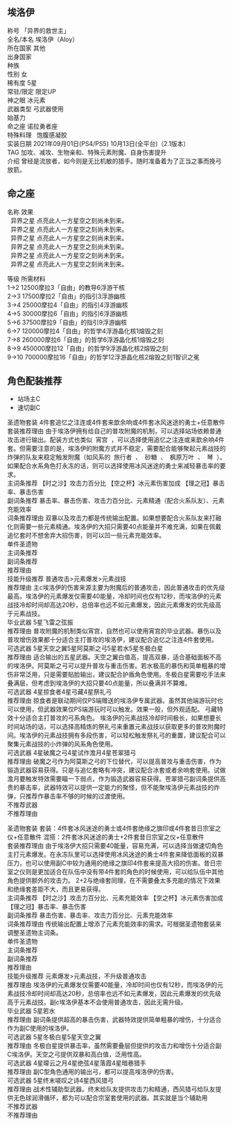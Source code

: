 埃洛伊
---

  
称号 「异界的救世主」  
全名/本名 埃洛伊（Aloy）  
所在国家 其他  
出身国家  
种族  
性别 女  
稀有度 5星  
常驻/限定 限定UP  
神之眼 冰元素  
武器类型 弓武器使用  
始基力  
命之座 诺拉勇者座  
特殊料理   饱腹感凝胶    
实装日期 2021年09月01日(PS4/PS5) 10月13日(全平台)（2.1版本）  
TAG 加攻、减攻、生物亲和、特殊元素附魔、自身伤害提升  
介绍 曾经是流放者，如今则是无比机敏的猎手。随时准备着为了正当之事而挽弓放箭。

  

  

  

  

命之座
---

  
名称 效果  
  异界之星 点亮此人一方星空之刻尚未到来。  
  异界之星 点亮此人一方星空之刻尚未到来。  
  异界之星 点亮此人一方星空之刻尚未到来。  
  异界之星 点亮此人一方星空之刻尚未到来。  
  异界之星 点亮此人一方星空之刻尚未到来。  
  异界之星 点亮此人一方星空之刻尚未到来。

  

  
等级 所需材料  
1→2 12500摩拉3「自由」的教导6浮游干核  
2→3 17500摩拉2「自由」的指引3浮游幽核  
3→4 25000摩拉4「自由」的指引4浮游幽核  
4→5 30000摩拉6「自由」的指引6浮游幽核  
5→6 37500摩拉9「自由」的指引9浮游幽核  
6→7 120000摩拉4「自由」的哲学4浮游晶化核1熔毁之刻  
7→8 260000摩拉6「自由」的哲学6浮游晶化核1熔毁之刻  
8→9 450000摩拉12「自由」的哲学9浮游晶化核2熔毁之刻  
9→10 700000摩拉16「自由」的哲学12浮游晶化核2熔毁之刻1智识之冕

角色配装推荐
------

*   站场主C
*   速切副C

  
圣遗物套装 4件套追忆之注连或4件套来歆余响或4件套冰风迷途的勇士+任意散件  
套装推荐理由 由于埃洛伊拥有给自己的普攻附魔的机制，可以选择站场依赖普通攻击进行输出。配装方式也类似  宵宫  ，可以选择使用追忆之注连或来歆余响4件套。但需要注意的是，埃洛伊的附魔方式并不稳定，需要配合能够聚起元素战技的炸弹的队友来稳定触发附魔（如风系的  旅行者  、  砂糖  、  枫原万叶  、  琴  ）。 如果配合水系角色打永冻的话，则可以选择使用冰风迷途的勇士来减轻暴击率的要求。  
主词条推荐 【时之沙】攻击力百分比 【空之杯】冰元素伤害加成 【理之冠】暴击率、暴击伤害  
副词条推荐 暴击率、暴击伤害、攻击力百分比、元素精通（配合火系队友）、元素充能效率  
词条推荐理由 双暴以及攻击力都是传统输出配置。如果想要配合火系队友来打融化则需要一些元素精通。埃洛伊的大招只需要40点能量并不难充满，如果在佩戴追忆套时不想舍弃大招伤害，则可以凹一些元素充能效率。  
单件圣遗物  
主词条推荐  
副词条推荐  
推荐理由  
技能升级推荐 普通攻击>元素爆发>元素战技  
推荐理由 主c埃洛伊的伤害来源主要为附魔后的普通攻击，因此普通攻击的优先级最高。埃洛伊的元素爆发仅需要40能量，冷却时间也仅有12秒，而埃洛伊的元素战技冷却时间却高达20秒，总倍率也远不如元素爆发，因此元素爆发的优先级高于元素战技。  
毕业武器 5星飞雷之弦振  
推荐理由 普攻附魔的机制类似宵宫，自然也可以使用宵宫的毕业武器。暴伤以及普攻增伤效果都十分适合主打普攻的埃洛伊，建议配合追忆之注连4件套使用。  
可选武器 5星天空之翼5星阿莫斯之弓5星若水5星冬极白星  
推荐理由 适合输出的五星武器。天空之翼白值高，提高双暴，适合基础面板不高的埃洛伊。阿莫斯之弓可以提升普攻与重击伤害。若水极高的暴伤和简单粗暴的增伤非常泛用，只是需要贴脸输出，建议配合护盾角色使用。冬极白星需要吃手法来叠满层，但考虑到埃洛伊的大招只要40点能量，所以叠满并不算难。  
可选武器 4星掠食者4星弓藏4星祭礼弓  
推荐理由 掠食者是联动期间仅PS端赠送的埃洛伊专属武器。虽然其他端游玩时也可以使用，但武器效果仅PS端游玩时可以触发。效果一般，但外观适配。 弓藏特效十分适合主打普攻的弓系角色。 埃洛伊的元素战技冷却时间极长，如果想要长时间站场的话，可以选择高精炼的祭礼弓来重置元素战技以获取更多的普攻附魔时间。埃洛伊的元素战技拥有多段伤害，可以轻松触发祭礼弓的重置，建议配合可以聚集元素战技的小炸弹的风系角色使用。  
可选武器 4星破魔之弓4星试作澹月4星苍翠猎弓  
推荐理由 破魔之弓作为阿莫斯之弓的下位替代，可以提高普攻与重击伤害，作为锻造武器容易获得。只是与追忆套略有冲突，建议配合冰套或者余响套使用。试做澹月要触发特效需要瞄一下弱点，作为锻造武器容易获得。苍翠猎弓副词条提供高贵的暴击率，武器特效可以提供一定能力的聚怪，但不能聚埃洛伊元素战技的炸弹，只推荐作暴击率不够的时候的过渡使用。  
不推荐武器  
不推荐理由

  
圣遗物套装 套装：4件套冰风迷途的勇士或4件套绝缘之旗印或4件套昔日宗室之仪+任意散件 混搭：2件套冰风迷途的勇士+2件套昔日宗室之仪+任意散件  
套装推荐理由 由于埃洛伊大招只需要40能量，容易充满，可以选择当做速切角色主打元素爆发。在永冻队里可以选择使用冰风迷途的勇士4件套来降低面板的双暴压力，也可以使用副C中较为通用的绝缘之旗印4件套来提高大招的伤害。昔日宗室之仪则是更加适合在队伍中没有带4件套的角色的时候使用，可以给队伍中其他角色提供额外的攻击力。 2+2与绝缘套同理，在不需要叠太多充能的情况下效果和绝缘套差距不大，而且更易获得。  
主词条推荐 【时之沙】攻击力百分比、元素充能效率 【空之杯】冰元素伤害加成 【理之冠】暴击率、暴击伤害  
副词条推荐 暴击伤害、暴击率、攻击力百分比、元素充能效率  
词条推荐理由 传统输出配置上增添了元素充能效率的需求。可根据圣遗物套装来调整圣遗物主词条。  
单件圣遗物  
主词条推荐  
副词条推荐  
推荐理由  
技能升级推荐 元素爆发>元素战技，不升级普通攻击  
推荐理由 埃洛伊的元素爆发仅需要40能量，冷却时间也仅有12秒，而埃洛伊的元素战技冷却时间却高达20秒，总倍率也远不如元素爆发，因此元素爆发的优先级高于元素战技。副c埃洛伊基本不会使用普通攻击，因此无需升级。  
毕业武器 5星若水  
推荐理由 副词条提供超高的暴击伤害，武器特效提供简单粗暴的增伤，十分适合作为副C使用的埃洛伊。  
可选武器 5星冬极白星5星天空之翼  
推荐理由 冬极白星提供暴击率，虽然需要叠层但提供的攻击力和增伤十分适合副C埃洛伊。天空之弓提供双暴和高白值，泛用性高。  
可选武器 4星曚云之月4星绝弦4星落霞4星暗巷猎手  
推荐理由 副C型角色通用的输出弓，都可以提高埃洛伊的伤害。  
可选武器 5星终末嗟叹之诗4星西风猎弓  
推荐理由 战术性辅助型武器。终末给队友提供攻击力和精通，西风猎弓给队友提供无色球润滑循环，都为可以配合宗室套使用的武器。其实就是当个辅助用  
不推荐武器  
不推荐理由